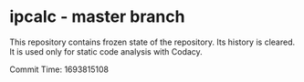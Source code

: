 # ipcalc - master branch

This repository contains frozen state of the repository.
Its history is cleared. It is used only for static code
analysis with Codacy.

Commit Time: 1693815108